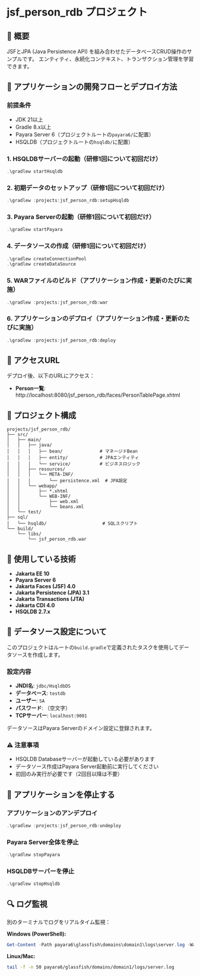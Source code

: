 ﻿# jsf_person_rdb プロジェクト

## 📖 概要

JSFとJPA (Java Persistence API) を組み合わせたデータベースCRUD操作のサンプルです。
エンティティ、永続化コンテキスト、トランザクション管理を学習できます。

## 🚀 アプリケーションの開発フローとデプロイ方法

### 前提条件

- JDK 21以上
- Gradle 8.x以上
- Payara Server 6（プロジェクトルートの`payara6/`に配置）
- HSQLDB（プロジェクトルートの`hsqldb/`に配置）

### 1. HSQLDBサーバーの起動（研修1回について初回だけ）

```powershell
.\gradlew startHsqldb
```

### 2. 初期データのセットアップ（研修1回について初回だけ）

```powershell
.\gradlew :projects:jsf_person_rdb:setupHsqldb
```

### 3. Payara Serverの起動（研修1回について初回だけ）

```powershell
.\gradlew startPayara
```

### 4. データソースの作成（研修1回について初回だけ）

```powershell
.\gradlew createConnectionPool
.\gradlew createDataSource
```

### 5. WARファイルのビルド（アプリケーション作成・更新のたびに実施）

```powershell
.\gradlew :projects:jsf_person_rdb:war
```

### 6. アプリケーションのデプロイ（アプリケーション作成・更新のたびに実施）

```powershell
.\gradlew :projects:jsf_person_rdb:deploy
```

## 📍 アクセスURL

デプロイ後、以下のURLにアクセス：

- **Person一覧**: http://localhost:8080/jsf_person_rdb/faces/PersonTablePage.xhtml

## 🎯 プロジェクト構成

```
projects/jsf_person_rdb/
├── src/
│   ├── main/
│   │   ├── java/
│   │   │   ├── bean/              # マネージドBean
│   │   │   ├── entity/            # JPAエンティティ
│   │   │   └── service/           # ビジネスロジック
│   │   ├── resources/
│   │   │   └── META-INF/
│   │   │       └── persistence.xml  # JPA設定
│   │   └── webapp/
│   │       ├── *.xhtml
│   │       └── WEB-INF/
│   │           ├── web.xml
│   │           └── beans.xml
│   └── test/
├── sql/
│   └── hsqldb/                     # SQLスクリプト
└── build/
    └── libs/
        └── jsf_person_rdb.war
```

## 🔧 使用している技術

- **Jakarta EE 10**
- **Payara Server 6**
- **Jakarta Faces (JSF) 4.0**
- **Jakarta Persistence (JPA) 3.1**
- **Jakarta Transactions (JTA)**
- **Jakarta CDI 4.0**
- **HSQLDB 2.7.x**

## 📝 データソース設定について

このプロジェクトはルートの`build.gradle`で定義されたタスクを使用してデータソースを作成します。

### 設定内容

- **JNDI名**: `jdbc/HsqldbDS`
- **データベース**: `testdb`
- **ユーザー**: `SA`
- **パスワード**: （空文字）
- **TCPサーバー**: `localhost:9001`

データソースはPayara Serverのドメイン設定に登録されます。

### ⚠️ 注意事項

- HSQLDB Databaseサーバーが起動している必要があります
- データソース作成はPayara Server起動前に実行してください
- 初回のみ実行が必要です（2回目以降は不要）

## 🛑 アプリケーションを停止する

### アプリケーションのアンデプロイ

```powershell
.\gradlew :projects:jsf_person_rdb:undeploy
```

### Payara Server全体を停止

```powershell
.\gradlew stopPayara
```

### HSQLDBサーバーを停止

```powershell
.\gradlew stopHsqldb
```

## 🔍 ログ監視

別のターミナルでログをリアルタイム監視：

**Windows (PowerShell):**
```powershell
Get-Content -Path payara6\glassfish\domains\domain1\logs\server.log -Wait -Tail 50 -Encoding UTF8
```

**Linux/Mac:**
```bash
tail -f -n 50 payara6/glassfish/domains/domain1/logs/server.log
```
